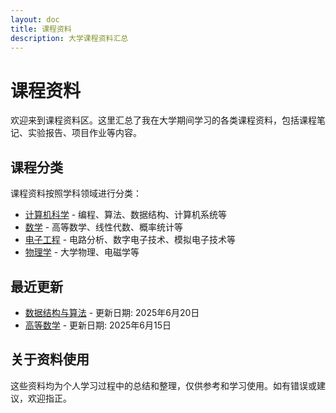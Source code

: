 ```yaml
---
layout: doc
title: 课程资料
description: 大学课程资料汇总
---
```


# 课程资料

欢迎来到课程资料区。这里汇总了我在大学期间学习的各类课程资料，包括课程笔记、实验报告、项目作业等内容。

## 课程分类

课程资料按照学科领域进行分类：

- [计算机科学](/courses/computer-science/index.md) - 编程、算法、数据结构、计算机系统等
- [数学](/courses/mathematics/index.md) - 高等数学、线性代数、概率统计等
- [电子工程](/courses/electronics/index.md) - 电路分析、数字电子技术、模拟电子技术等
- [物理学](/courses/physics/index.md) - 大学物理、电磁学等

## 最近更新

- [数据结构与算法](/courses/computer-science/data-structures.md) - 更新日期: 2025年6月20日
- [高等数学](/courses/mathematics/calculus.md) - 更新日期: 2025年6月15日

## 关于资料使用

这些资料均为个人学习过程中的总结和整理，仅供参考和学习使用。如有错误或建议，欢迎指正。
